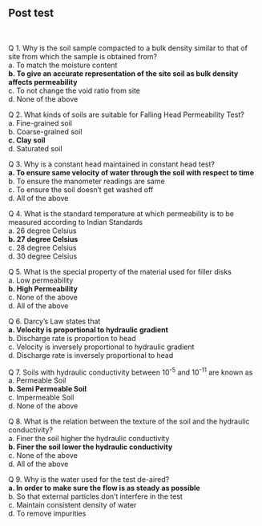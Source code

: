 ## Post test
<br>

Q 1. Why is the soil sample compacted to a bulk density similar to that of site from which the sample is obtained from? <br>
a. To match the moisture content<br>
<b>b. To give an accurate representation of the site soil as bulk density affects permeability</b><br>
c. To not change the void ratio from site<br>
d. None of the above<br>

Q 2. What kinds of soils are suitable for Falling Head Permeability Test?<br>
a. Fine-grained soil<br>
b. Coarse-grained soil<br>
<b>c. Clay soil</b><br>
d. Saturated soil<br>

Q 3. Why is a constant head maintained in constant head test? <br>
<b>a. To ensure same velocity of water through the soil with respect to time</b><br>
b. To ensure the manometer readings are same <br>
c. To ensure the soil doesn’t get washed off<br>
d. All of the above<br>

Q 4. What is the standard temperature at which permeability is to be measured according to Indian Standards<br>
a. 26 degree Celsius<br>
<b>b. 27 degree Celsius</b><br>
c. 28 degree Celsius<br>
d. 30 degree Celsius<br>

Q 5. What is the special property of the material used for filler disks<br>
a. Low permeability <br>
<b>b. High Permeability</b><br>
c. None of the above <br>
d. All of the above<br>

Q 6. Darcy’s Law states that<br>
<b>a. Velocity is proportional to hydraulic gradient</b><br>
b. Discharge rate is proportion to head<br>
c. Velocity is inversely proportional to hydraulic gradient<br>
d. Discharge rate is inversely proportional to head<br>

Q 7. Soils with hydraulic conductivity  between 10<sup>-5</sup> and 10<sup>-11</sup> are known as <br>
a. Permeable Soil<br>
<b>b. Semi Permeable Soil</b><br>
c. Impermeable Soil<br>
d. None of the above<br>

Q 8. What is the relation between the texture of the soil and the hydraulic conductivity?
<br>
a. Finer the soil higher the hydraulic conductivity <br>
<b>b. Finer the soil lower the hydraulic conductivity</b><br>
c. None of the above<br>
d. All of the above<br>

Q 9. Why is the water used for the test de-aired?<br>
<b>a. In order to make sure the flow is as steady as possible </b><br>
b. So that external particles don’t interfere in the test<br>
c. Maintain consistent density of water<br>
d. To remove impurities<br>
